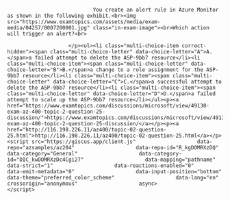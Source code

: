 <p class="card-text">
							
								You create an alert rule in Azure Monitor as shown in the following exhibit.<br><img src="https://www.examtopics.com/assets/media/exam-media/04257/0007200001.jpg" class="in-exam-image"><br>Which action will trigger an alert?<br>
							
						</p><ul><li class="multi-choice-item correct-hidden"><span class="multi-choice-letter" data-choice-letter="A">A.</span>a failed attempt to delete the ASP-9bb7 resource</li><li class="multi-choice-item"><span class="multi-choice-letter" data-choice-letter="B">B.</span>a change to a role assignment for the ASP-9bb7 resource</li><li class="multi-choice-item"><span class="multi-choice-letter" data-choice-letter="C">C.</span>a successful attempt to delete the ASP-9bb7 resource</li><li class="multi-choice-item"><span class="multi-choice-letter" data-choice-letter="D">D.</span>a failed attempt to scale up the ASP-9bb7 resource</li></ul><p><a href="https://www.examtopics.com/discussions/microsoft/view/49130-exam-az-400-topic-2-question-25-discussion/">https://www.examtopics.com/discussions/microsoft/view/49130-exam-az-400-topic-2-question-25-discussion/</a></p><p><a href="http://116.198.226.11/az400/topic-02-question-25.html">http://116.198.226.11/az400/topic-02-question-25.html</a></p><script src="https://giscus.app/client.js"                    data-repo="azsamples/az204"                    data-repo-id="R_kgDOMRXzDQ"                    data-category="General"                    data-category-id="DIC_kwDOMRXzDc4Cgi27"                    data-mapping="pathname"                    data-strict="1"                    data-reactions-enabled="0"                    data-emit-metadata="0"                    data-input-position="bottom"                    data-theme="preferred_color_scheme"                    data-lang="en"                    crossorigin="anonymous"                    async>                    </script>